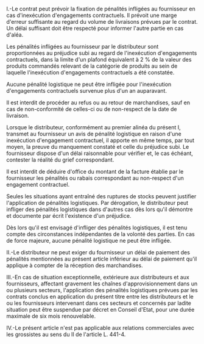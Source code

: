 I.-Le contrat peut prévoir la fixation de pénalités infligées au fournisseur en cas d'inexécution d'engagements contractuels. Il prévoit une marge d'erreur suffisante au regard du volume de livraisons prévues par le contrat. Un délai suffisant doit être respecté pour informer l'autre partie en cas d'aléa. 


Les pénalités infligées au fournisseur par le distributeur sont proportionnées au préjudice subi au regard de l'inexécution d'engagements contractuels, dans la limite d'un plafond équivalent à 2 % de la valeur des produits commandés relevant de la catégorie de produits au sein de laquelle l'inexécution d'engagements contractuels a été constatée. 


Aucune pénalité logistique ne peut être infligée pour l'inexécution d'engagements contractuels survenue plus d'un an auparavant. 


Il est interdit de procéder au refus ou au retour de marchandises, sauf en cas de non-conformité de celles-ci ou de non-respect de la date de livraison. 


Lorsque le distributeur, conformément au premier alinéa du présent I, transmet au fournisseur un avis de pénalité logistique en raison d'une inexécution d'engagement contractuel, il apporte en même temps, par tout moyen, la preuve du manquement constaté et celle du préjudice subi. Le fournisseur dispose d'un délai raisonnable pour vérifier et, le cas échéant, contester la réalité du grief correspondant. 


Il est interdit de déduire d'office du montant de la facture établie par le fournisseur les pénalités ou rabais correspondant au non-respect d'un engagement contractuel. 


Seules les situations ayant entraîné des ruptures de stocks peuvent justifier l'application de pénalités logistiques. Par dérogation, le distributeur peut infliger des pénalités logistiques dans d'autres cas dès lors qu'il démontre et documente par écrit l'existence d'un préjudice. 


Dès lors qu'il est envisagé d'infliger des pénalités logistiques, il est tenu compte des circonstances indépendantes de la volonté des parties. En cas de force majeure, aucune pénalité logistique ne peut être infligée. 


II.-Le distributeur ne peut exiger du fournisseur un délai de paiement des pénalités mentionnées au présent article inférieur au délai de paiement qu'il applique à compter de la réception des marchandises. 


III.-En cas de situation exceptionnelle, extérieure aux distributeurs et aux fournisseurs, affectant gravement les chaînes d'approvisionnement dans un ou plusieurs secteurs, l'application des pénalités logistiques prévues par les contrats conclus en application du présent titre entre les distributeurs et le ou les fournisseurs intervenant dans ces secteurs et concernés par ladite situation peut être suspendue par décret en Conseil d'Etat, pour une durée maximale de six mois renouvelable. 


IV.-Le présent article n'est pas applicable aux relations commerciales avec les grossistes au sens du II de l'article L. 441-4.

